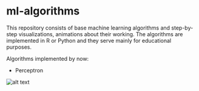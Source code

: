 # ml-algorithms

This repository consists of base machine learning algorithms and step-by-step visualizations, animations about their working. The algorithms are implemented in R or Python and they serve mainly for educational purposes.

Algorithms implemented by now:
+ Perceptron

![alt text](https://github.com/strsz/ml-algorithms/blob/master/perceptron/perceptron.gif "Sample animation")

